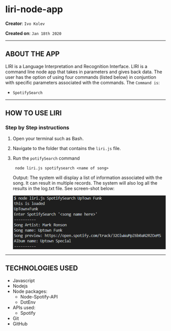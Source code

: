 # liri-node-app

**Creator**: `Ivo Kolev`

**Created on**: `Jan 18th 2020`

- - -

## ABOUT THE APP
LIRI is a Language Interpretation and Recognition Interface. LIRI is a command line node app that takes in parameters and gives back data. The user has the option of using four commands (listed below) in conjuntion with specific parameters associated with the commands. The  `Command is`:

   * `SpotifySearch`

- - -
## HOW TO USE LIRI

### **Step by Step instructions**

1. Open your terminal such as Bash.
2. Navigate to the folder that contains the `liri.js` file. 
3. Run the `potifySearch` command
    
        node liri.js spotifysearch <name of song>
    
    Output: The system will display a list of information associated with the song. It can result in multiple records. The system will also log all the results in the log.txt file. See screen-shot below:

    ![Results](/screenshots/spotifysearch.PNG)

- - -

## TECHNOLOGIES USED
* Javascript
* Nodejs
* Node packages:
    * Node-Spotify-API
    * DotEnv
* APIs used:
    * Spotify
* Git
* GitHub